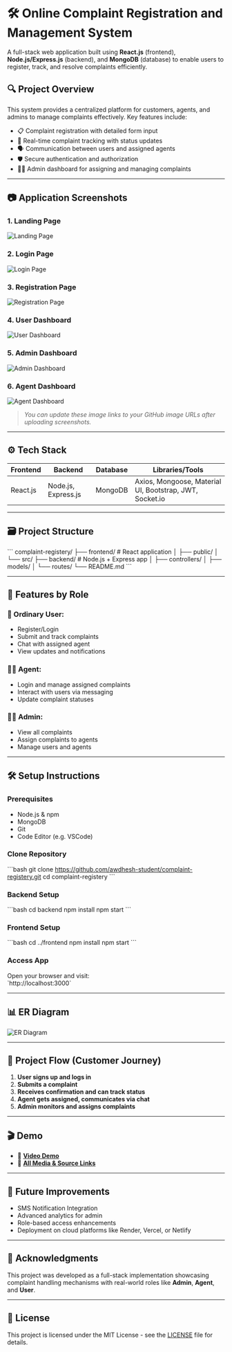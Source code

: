 # 🛠️ Online Complaint Registration and Management System

A full-stack web application built using **React.js** (frontend), **Node.js/Express.js** (backend), and **MongoDB** (database) to enable users to register, track, and resolve complaints efficiently.

## 🔍 Project Overview

This system provides a centralized platform for customers, agents, and admins to manage complaints effectively. Key features include:

- 📋 Complaint registration with detailed form input
- 🔄 Real-time complaint tracking with status updates
- 🗣️ Communication between users and assigned agents
- 🛡️ Secure authentication and authorization
- 👩‍💼 Admin dashboard for assigning and managing complaints

---

## 📷 Application Screenshots

### 1. Landing Page  
![Landing Page](ResolveNow/landing.png)

### 2. Login Page  
![Login Page](ResolveNow/login.png)

### 3. Registration Page  
![Registration Page](ResolveNow/registration.png)

### 4. User Dashboard  
![User Dashboard](ResolveNow/user-dashboard.png)

### 5. Admin Dashboard  
![Admin Dashboard](ResolveNow/admin-dashboard.png)

### 6. Agent Dashboard  
![Agent Dashboard](ResolveNow/agent-dashboard.png)

> *You can update these image links to your GitHub image URLs after uploading screenshots.*

---

## ⚙️ Tech Stack

| Frontend     | Backend        | Database | Libraries/Tools         |
|--------------|----------------|----------|--------------------------|
| React.js     | Node.js, Express.js | MongoDB  | Axios, Mongoose, Material UI, Bootstrap, JWT, Socket.io |

---

## 🗃️ Project Structure

\`\`\`
complaint-registery/
├── frontend/          # React application
│   ├── public/
│   └── src/
├── backend/           # Node.js + Express app
│   ├── controllers/
│   ├── models/
│   └── routes/
└── README.md
\`\`\`

---

## 🧩 Features by Role

### 👤 Ordinary User:
- Register/Login
- Submit and track complaints
- Chat with assigned agent
- View updates and notifications

### 🧑‍💼 Agent:
- Login and manage assigned complaints
- Interact with users via messaging
- Update complaint statuses

### 👨‍💼 Admin:
- View all complaints
- Assign complaints to agents
- Manage users and agents

---

## 🛠️ Setup Instructions

### Prerequisites

- Node.js & npm  
- MongoDB  
- Git  
- Code Editor (e.g. VSCode)

### Clone Repository

\`\`\`bash
git clone https://github.com/awdhesh-student/complaint-registery.git
cd complaint-registery
\`\`\`

### Backend Setup

\`\`\`bash
cd backend
npm install
npm start
\`\`\`

### Frontend Setup

\`\`\`bash
cd ../frontend
npm install
npm start
\`\`\`

### Access App

Open your browser and visit:  
\`http://localhost:3000\`

---

## 📊 ER Diagram

![ER Diagram](ResolveNow/er-diagram.png)

---

## 🧪 Project Flow (Customer Journey)

1. **User signs up and logs in**
2. **Submits a complaint**
3. **Receives confirmation and can track status**
4. **Agent gets assigned, communicates via chat**
5. **Admin monitors and assigns complaints**

---

## 🎬 Demo

- 🔗 [**Video Demo**](https://drive.google.com/file/d/1YwXaHRBZJL_V7dcEK8SOmtPWZasAxccm/view?usp=drive_link)
- 📁 [**All Media & Source Links**](https://drive.google.com/drive/folders/1uGwb-keRJCab88xNFCD4EoXzZsDChZe3)

---

## 📌 Future Improvements

- SMS Notification Integration  
- Advanced analytics for admin  
- Role-based access enhancements  
- Deployment on cloud platforms like Render, Vercel, or Netlify

---

## 🤝 Acknowledgments

This project was developed as a full-stack implementation showcasing complaint handling mechanisms with real-world roles like **Admin**, **Agent**, and **User**.

---

## 📜 License

This project is licensed under the MIT License - see the [LICENSE](LICENSE) file for details.
